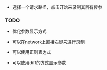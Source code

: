 - 选择一个请求路径，点击开始来录制其所有传参

### TODO

- 优化参数显示方式

- 可以在network上直接右键来进行录制

- 可以使用正则表达式

- 可以使用diff的方式显示参数